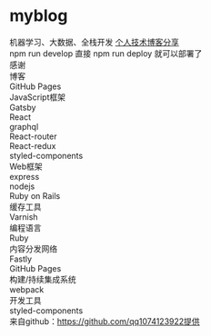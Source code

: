 # myblog
机器学习、大数据、全栈开发 [个人技术博客分享](https://qq1074123922.github.io/myblog)</br>
npm run develop
直接 npm run deploy 就可以部署了</br>
感谢</br>
博客</br>
GitHub Pages</br>
JavaScript框架</br>
Gatsby</br>
React</br>
graphql</br>
React-router</br>
React-redux</br>
styled-components</br>
Web框架</br>
express</br>
nodejs</br>
Ruby on Rails</br>
缓存工具</br>
Varnish</br>
编程语言</br>
Ruby</br>
内容分发网络</br>
Fastly</br>
GitHub Pages</br>
构建/持续集成系统</br>
webpack</br>
开发工具</br>
styled-components</br>
来自github：https://github.com/qq1074123922提供</br>
